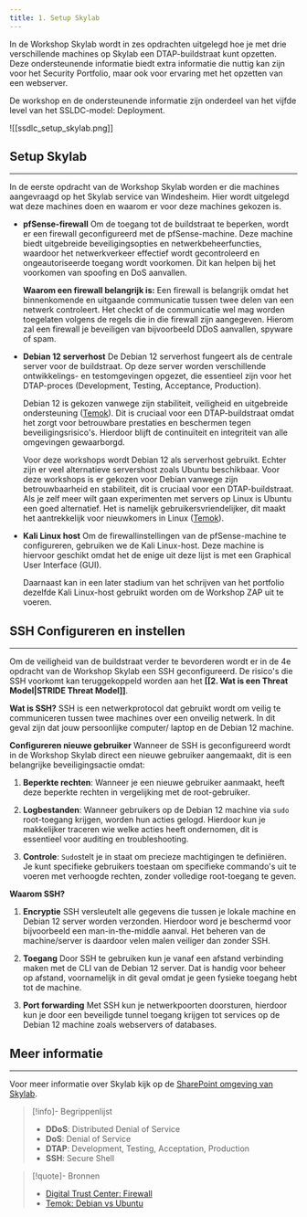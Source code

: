 ```yaml
---
title: 1. Setup Skylab
---
```

In de Workshop Skylab wordt in zes opdrachten uitgelegd hoe je met drie verschillende machines op Skylab een DTAP-buildstraat kunt opzetten. Deze ondersteunende informatie biedt extra informatie die nuttig kan zijn voor het Security Portfolio, maar ook voor ervaring met het opzetten van een webserver.

De workshop en de ondersteunende informatie zijn onderdeel van het vijfde level van het SSLDC-model: Deployment.

![[ssdlc_setup_skylab.png]]

## Setup Skylab
---
In de eerste opdracht van de Workshop Skylab worden er die machines aangevraagd op het Skylab service van Windesheim. Hier wordt uitgelegd wat deze machines doen en waarom er voor deze machines gekozen is.

- **pfSense-firewall**
  Om de toegang tot de buildstraat te beperken, wordt er een firewall geconfigureerd met de pfSense-machine. Deze machine biedt uitgebreide beveiligingsopties en netwerkbeheerfuncties, waardoor het netwerkverkeer effectief wordt gecontroleerd en ongeautoriseerde toegang wordt voorkomen. Dit kan helpen bij het voorkomen van spoofing en DoS aanvallen.

  **Waarom een firewall belangrijk is:**
  Een firewall is belangrijk omdat het binnenkomende en uitgaande communicatie tussen twee delen van een netwerk controleert. Het checkt of de communicatie wel mag worden toegelaten volgens de regels die in die firewall zijn aangegeven. Hierom zal een firewall je beveiligen van bijvoorbeeld DDoS aanvallen, spyware of spam.

- **Debian 12 serverhost**
  De Debian 12 serverhost fungeert als de centrale server voor de buildstraat. Op deze server worden verschillende ontwikkelings- en testomgevingen opgezet, die essentieel zijn voor het DTAP-proces (Development, Testing, Acceptance, Production).

  Debian 12 is gekozen vanwege zijn stabiliteit, veiligheid en uitgebreide ondersteuning ([Temok](https://www.temok.com/blog/debian-vs-ubuntu/#:~:text=Individuals%20who%20value%20convenience%20and,for%20a%20variety%20of%20applications.)). Dit is cruciaal voor een DTAP-buildstraat omdat het zorgt voor betrouwbare prestaties en beschermen tegen beveiligingsrisico's. Hierdoor blijft de continuïteit en integriteit van alle omgevingen gewaarborgd.

  Voor deze workshops wordt Debian 12 als serverhost gebruikt. Echter zijn er veel alternatieve servershost zoals Ubuntu beschikbaar. Voor deze workshops is er gekozen voor Debian vanwege zijn betrouwbaarheid en stabiliteit, dit is cruciaal voor een DTAP-buildstraat. Als je zelf meer wilt gaan experimenten met servers op Linux is Ubuntu een goed alternatief. Het is namelijk gebruikersvriendelijker, dit maakt het aantrekkelijk voor nieuwkomers in Linux ([Temok](https://www.temok.com/blog/debian-vs-ubuntu/#:~:text=Individuals%20who%20value%20convenience%20and,for%20a%20variety%20of%20applications.)).

- **Kali Linux host**
  Om de firewallinstellingen van de pfSense-machine te configureren, gebruiken we de Kali Linux-host. Deze machine is hiervoor geschikt omdat het de enige uit deze lijst is met een Graphical User Interface (GUI).

  Daarnaast kan in een later stadium van het schrijven van het portfolio dezelfde Kali Linux-host gebruikt worden om de Workshop ZAP uit te voeren.

## SSH Configureren en instellen
---
Om de veiligheid van de buildstraat verder te bevorderen wordt er in de 4e opdracht van de Workshop Skylab een SSH geconfigureerd. De risico's die SSH voorkomt kan teruggekoppeld worden aan het **[[2. Wat is een Threat Model|STRIDE Threat Model]]**.

**Wat is SSH?**
SSH is een netwerkprotocol dat gebruikt wordt om veilig te communiceren tussen twee machines over een onveilig netwerk. In dit geval zijn dat jouw persoonlijke computer/ laptop en de Debian 12 machine.

**Configureren nieuwe gebruiker**
Wanneer de SSH is geconfigureerd wordt in de Workshop Skylab direct een nieuwe gebruiker aangemaakt, dit is een belangrijke beveiligingsactie omdat:

1. **Beperkte rechten**:
   Wanneer je een nieuwe gebruiker aanmaakt, heeft deze beperkte rechten in vergelijking met de root-gebruiker.

2. **Logbestanden**:
   Wanneer gebruikers op de Debian 12 machine via `sudo` root-toegang krijgen, worden hun acties gelogd. Hierdoor kun je makkelijker traceren wie welke acties heeft ondernomen, dit is essentieel voor auditing en troubleshooting.

3. **Controle**:
   `Sudo`stelt je in staat om precieze machtigingen te definiëren. Je kunt specifieke gebruikers toestaan om specifieke commando's uit te voeren met verhoogde rechten, zonder volledige root-toegang te geven.

**Waarom SSH?**
1. **Encryptie**
   SSH versleutelt alle gegevens die tussen je lokale machine en Debian 12 server worden verzonden. Hierdoor word je beschermd voor bijvoorbeeld een man-in-the-middle aanval. Het beheren van de machine/server is daardoor velen malen veiliger dan zonder SSH.

2. **Toegang**
   Door SSH te gebruiken kun je vanaf een afstand verbinding maken met de CLI van de Debian 12 server. Dat is handig voor beheer op afstand, voornamelijk in dit geval omdat je geen fysieke toegang hebt tot de machine.

3. **Port forwarding**
   Met SSH kun je netwerkpoorten doorsturen, hierdoor kun je door een beveiligde tunnel toegang krijgen tot services op de Debian 12 machine zoals webservers of databases.

## Meer informatie
---
Voor meer informatie over Skylab kijk op de [SharePoint omgeving van Skylab](https://liveadminwindesheim.sharepoint.com/sites/skylab/SitePages/Home.aspx). 

> [!info]- Begrippenlijst
>- **DDoS**: Distributed Denial of Service
>- **DoS**: Denial of Service
>- **DTAP**: Development, Testing, Acceptation, Production
>- **SSH**: Secure Shell

> [!quote]- Bronnen
>- [Digital Trust Center: Firewall](https://www.digitaltrustcenter.nl/firewall#:~:text=Een%20firewall%20heeft%20als%20doel,in%20de%20firewall%20zijn%20aangegeven)
>-  [Temok: Debian vs Ubuntu](https://www.temok.com/blog/debian-vs-ubuntu/#:~:text=Individuals%20who%20value%20convenience%20and,for%20a%20variety%20of%20applications.)
